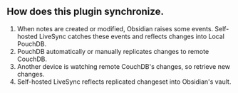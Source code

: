 ## How does this plugin synchronize.


1. When notes are created or modified, Obsidian raises some events. Self-hosted LiveSync catches these events and reflects changes into Local PouchDB.
2. PouchDB automatically or manually replicates changes to remote CouchDB.
3. Another device is watching remote CouchDB's changes, so retrieve new changes.
4. Self-hosted LiveSync reflects replicated changeset into Obsidian's vault.